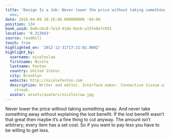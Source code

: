 ```yaml
---
title: 'Design Is a Job: Never lower the price without taking something away. And
  nev…'
date: 2016-04-09 18:16:00.600000000 -04:00
position: 134
book_uuid: 0a8ccbc8-7a1d-41de-9acb-a33fe8e7c691
location: '0.313943'
source: readmill
touch: true
highlighted_on: '2012-12-31T17:21:02.000Z'
highlight_by:
  username: nicoleslaw
  firstname: Nicole
  lastname: Fenton
  country: United States
  city: Brooklyn
  website: http://nicolefenton.com
  description: Writer and editor. Interface maker. Connective tissue with a curious
    streak.
  avatar: assets/avatars/nicoleslaw.jpg
---
```


Never lower the price without taking something away. And never take something away without explaining the lost benefit. If the lost benefit wasn’t that great then maybe it’s a fine thing to cut anyway. The amount isn’t arbitrary; every item has a set cost. So if you want to pay less you have to be willing to get less.